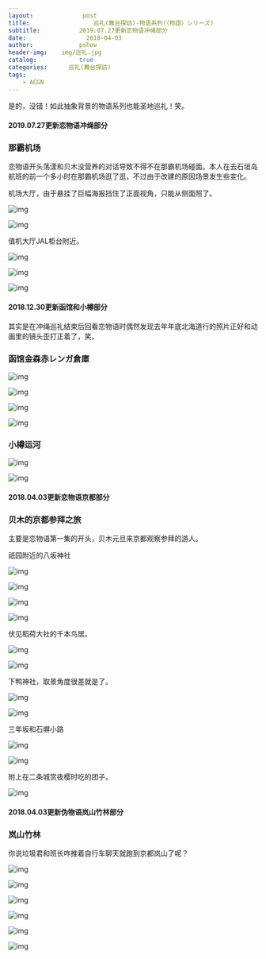 ```yaml
---
layout:              post
title:                  巡礼(舞台探訪)-物语系列(〈物語〉シリーズ)
subtitle:           2019.07.27更新恋物语冲绳部分
date:                 2018-04-03
author:             pshow
header-img:    img/巡礼.jpg
catalog:            true
categories:      巡礼(舞台探訪)
tags:
    - ACGN
---
```


是的，没错！如此抽象背景的物语系列也能圣地巡礼！笑。

#### 2019.07.27更新恋物语冲绳部分

### 那霸机场 

恋物语开头荡漾和贝木没营养的对话导致不得不在那霸机场碰面。本人在去石垣岛航班的前一个多小时在那霸机场逛了逛，不过由于改建的原因场景发生些变化。

机场大厅，由于悬挂了巨幅海报挡住了正面视角，只能从侧面照了。

![img](https://nnpd5g.bn.files.1drv.com/y4muz_MiQRuyHOPAThZxI6OqWQ6r0GsJT3xZ2bxYNsebccfGbrZnUMA2Vhg9Oe-6918mzRttVYLf1F-elThgPSzU9RXskNEtba_yQ9R1K-qvZyNN_RTCvNUKDcv-IEffszi7cQGG8uaXACchcR3kPcbD_jkzvjFU0j9q6jeDVEtsP-nOXBHA-Lm-6oVAoT1HVKUl-5XdHpV7wZn7avt7r0psQ?width=4032&height=5290&cropmode=none)

![img](https://nnpp5g.bn.files.1drv.com/y4m-XFVFnfFVjvDgFpY5q9u1No67kswnuv2hNldtYnTw4F1DOclgEJKY20ZICAetrsYz9RCVw9bsYvxSsf5rTzPBs1e6V2bSgqo2Djw20vTdE054waWUXjVvanJ1wG6n3Q4gRx6K_X6p7Ltwm9S-HDUoddFEi9qskeOw6TxvEBKz_W13eQQM07auh8K6Qm3gRZ5tyK3DRKBiGFHN0bFbyfniQ?width=4032&height=4533&cropmode=none)

值机大厅JAL柜台附近。

![img](https://nnpe5g.bn.files.1drv.com/y4m6OrWjlLpYqJHnJKiXEEnjFkJPHOvNTus8qqCCmLSiaWj2utG9Cuz93spi0aNGoLAKHYR7ff-95kcUaWfslbsVxDvIVCH5nIsGLWKsh3mqCz8vHclZDBctAVGSDJ_esk_-93mTzij_SPlhZRBcwRQRTLCmUoVMYPgPGRhHjzSCDS4uJE9GP1Bqjg4OMrxmKSEVQzIx8Ux5bGeMG5-36xHRw?width=4032&height=5290&cropmode=none)

![img](https://ohpm5g.bn.files.1drv.com/y4mngj5-z5LW7DoT_TZ9JvSoSSgPBl0t5G_9eePKqb_D9fW9KL1WhED1edtPXUfNwTNk5IKxw2iUEd9wseomLc3M8-GnKc482Od0u4s7DGf5GpVPBh49GHLlcF5us5yaUoisnrvh_Wg13k0Rlj56MeWaRsATnYzUKg6chAt82w_UrrtqQSSHJqVqoLaBh4vhgB4QDoErp4q7dDDzJBoI7TdeQ?width=4032&height=4087&cropmode=none)

![img](https://ohpo5g.bn.files.1drv.com/y4mJx_TqzSiMg50TNn9Z_DoVrNzcpPiBPk9i7oOBhtFWqQQpZV4UA-PoY2cx522FVgcXYO9OcG_TJnXdNOLyDBxXPOoMp0PyhNZjK5xaRV8O1I6Ut0haIxZNTyUaYOKGiBFBTBaxS7VOMbaOU3ax0uCcCrNK_KtLhX2px8oP146shSpyZJgeRN3R2BwevPbKCX1AKS-JVuVNMvH7lqQ38tRlA?width=4032&height=4436&cropmode=none)

#### 2018.12.30更新函馆和小樽部分

其实是在冲绳巡礼结束后回看恋物语时偶然发现去年年底北海道行的照片正好和动画里的镜头歪打正着了，笑。

### 函馆金森赤レンガ倉庫

![img](https://ohpq5g.bn.files.1drv.com/y4m4YydueqVQqQP_RYGAyu5JlpO0OwNvcFxA5p1loCcVRbxf-YK5lz68tWEgDJ9AzyCSYYaNW1OXL85vO948s55A1IHdlysFGfZRfSJofn_z9IQLSkG521rP_jk1qPy_3pw9gpQRGObpMn_1McBkVJSyHhuOWKAV7sDiU4U0M8SguIe_rsp9sq4DwiZatTMeTcsuuj_lqEtILyQ3MPcbSaxQA?width=3940&height=4375&cropmode=none)

![img](https://ohps5g.bn.files.1drv.com/y4mqlsXyuP9UsapyKKaPQm6pe2e5ntjIqVAr2Pmf20jYZe3Kl6xn9Rzj3DmAKCvZkoWM_PfCigjITqSi76X09eIXHDrirHTLqlwvwptkMVRG-7pJEK2E3y3vuvEqZyOdeZL0EUJVAbE3J1X8wDLWCiSDMzhb28AByTAUY5iepFiHnjksuc8YIlYuP2es5itFlVvXpzedVLaFCU8kM55MEAbUA?width=4032&height=4280&cropmode=none)

![img](https://ohpr5g.bn.files.1drv.com/y4mO2a6JWf4THThop-9SDp3h0pBhc3jy-rkc7EXc055xvr1J6uitfpioQzfupdSkGXgs7KtpNjElnZwN6fF3KQcsUpSB1sr6OhFW9FfAmBgyHebLTxRn6h2SSIa3A65Yhv64RHFVmQJqpt_x64S9PNEDx8qChvKGzA2QA5boSHGIjUfn9doWznCvb7N5VoNLvkRCYT87a2Er4Ks3zJictFRqA?width=4032&height=4264&cropmode=none)

![img](https://ohpe5g.bn.files.1drv.com/y4ml1nHKZsEIEojtL0C_1DcGaVINztVyXrmSftJNjqqae2L73T79nEmRIUEi-i6wFHvGEgheSR9QLW046u8XZT6LiRZAvBl18W7dY4NP1jRyadP7GH3AuPVEjx7lMMBYBJuSk7GRDIFVR-VYdt9WEE8lyKdH6bEttuu4OGkLQH1nlYD4iklS6r1-y-FjyFdB2sTcAj5AgRCASzF1ZxPMagXDw?width=4032&height=4866&cropmode=none)

### 小樽运河

![img](https://ohpn5g.bn.files.1drv.com/y4mGBxHnk5afAZ1oBfn7qNzeMUC6HAfecWATz7spF-6MBTkOnLSnAlWk_Q1J6tRYImgNrr5joKBdWnRVu7oYUNPJyNf6lzcfWcpkDejxBTK6R3ly5dufngK8wsPgW--W4k7lQz2-7yjIVV8xMh55YoEeuXkF-wf_9lECH02ZDXAt4ZeaHZs-UXoW77RPaG5qyUBgP6fSUyX0qRBYUQV1_eK7w?width=4032&height=4436&cropmode=none)

![img](https://ohpd5g.bn.files.1drv.com/y4mhJcFgX7lWMZrrTvi3tJ_keZqxOMQcYaDWMsEPvzarcw303eA2-d8DA_r_4wutZcAfqMZHDnNezqD08fd-BtiuaNFGV84WFHgmBg0zQe0q6MheIOSpNSoMJlVYIthNmwjFBTeq5xS6k1zbaWsHyCswwDCrUUTKOuvJ0-2jgC92eCx595CBLXdt1xxxSXa9F9LJV3IV_SC2KMN3kJHEOLdBg?width=4032&height=4796&cropmode=none)



#### 2018.04.03更新恋物语京都部分

### 贝木的京都参拜之旅

主要是恋物语第一集的开头，贝木元旦来京都观察参拜的游人。

祇园附近的八坂神社

![img](https://pcbwew.bn.files.1drv.com/y4mL2AjNOMgi07ot_zEC1cUFZI36wDyur7UW4bXT0j3hVLpdXgptl5KBvfrZrhK1tTqUOzSOogRNjJUvQpzsvGFXKOXZcNf4HYKpeFWSr34lt3pbOSSW9SNtI4AOGECNqU0LFLa30hvoIh213XampzdQV9lAfvSXcaRBsKsN5HUbG8lD9ffv-8lI3oIqCejaZC3KzqMrvuxG6G53lTSVwdvxw?width=1200&height=1598&cropmode=none)

![img](https://pcbxew.bn.files.1drv.com/y4m39r3zBLLLdev3TgDoucjfiFR6bZHaVwjzIhsMMHrr3xoUQGdkSRnC07WvV2IIBxQ9sbjY4Os57ZFOu94659wO8BfA_i1mA9e1KXVfSIDWmKE7mcuV3KSRbJWzjW6xTi_wVyuQ_WuZctgWIFMAXLpUVUxPwKdX9r4UegT2fX_9emsdnb7Oa5zJVF_IbEyETexPnrglnjghl4gts_Esf2h8g?width=1200&height=1598&cropmode=none)

![img](https://psbqew.bn.files.1drv.com/y4mIy227spiV9W_GFBpeKOzlcBkFje2mylNOg5i51s4kExZkV3OIHJFEjSDJPARwANLy7slX0WEMjVO9VS-iJOhJJ4Zz_nUclh03CRTBmbcxEUsQUOOmuAynWhCQ_YphmWTQglGNA0nHXZPEai34CqulKP-7vqOBzAZOgDfVXQItg-PkcjA8JN6ttUTDTC70dq2nAsYc3lgQJf_bX6RV02qPQ?width=750&height=984&cropmode=none)

![img](https://psbvew.bn.files.1drv.com/y4m_WQBNq9pWkGO0Pvdps-B2A2pfzMGIWS0WU-KIVEsuSPV5LvpX65uNffhJ1U5FtRQHrPUNwYrDrk7DkBRqv_8zo5kBm5CXciUi8B88TH8uKJyZvid1Wpcf5Sts6YB_mYtrh9sh2ZBnVNTYDuyFHshl4GK98n2Mn2LtOjRYyNXsNlxOAJQLaLO1pmNxxOKkBIb4gBS0aVb1i1sRfxJdT4LCQ?width=1200&height=1598&cropmode=none)

伏见稻荷大社的千本鸟居。

![img](https://pcbvew.bn.files.1drv.com/y4m_l0RB1F2qFwgJcaIKPQoqikfnuOTsD5LgPnj6zdFJq6Qs84wBooVlxVKsGU5UbCLtyKZJ2Yx7P1jxwh6hqToGRwPgSCfU5X2O3WBsiy08RSrvLFiuQBSpC6NBC68nUYIIJjVMFB7lYbkNHX61lw3YaAiyC--5IneqfugmXSnbBrUso6XClj3eQLx45gzod0FKWnTpc8G-spaniy1TrqgkQ?width=750&height=984&cropmode=none)

![img](https://pcbjew.bn.files.1drv.com/y4mf-X6fAcJVjWsXiIs5GrP2VNymr5vLwQkJuB5CpO6gLmoTEriDrNsiP0_N45dRawwwJ_wJOIahzd4mwbT46LOxzxLZu3-Cude2DjwwuVSQuuVT6HvyOFt66TlTkArR3cH3nNC2xp7BHg2ddkMGE3CmS-9gbR8XipyU1eROLXd9q19GnaMCMprwQ6agKqtZFu1BIuL0F_PThZsqNUMcB0Oeg?width=1200&height=1598&cropmode=none)

下鸭神社，取景角度很差就是了。

![img](https://oxpq5g.bn.files.1drv.com/y4mfHI35yLgh8Vn04kyZjJ6n67WXUYbhwnx0X9e1HuDHUsV3qVObbDWr9u1spf5oENE5no1aqtHEcpbqX18GGaCaF0_aD2Hl4jlOTD5xMVxq5GciqgNiYDwQmgA80uQd7_kWIGL0l2aQ0eigS0yEvqAo6HOzkKlTCnR5l8aoLl4h_4WBSZghGMPVGeHmow3KtNn5nr8InNMd0Lkl27sAu5Kgg?width=4032&height=5290&cropmode=none)

![img](https://oxpp5g.bn.files.1drv.com/y4mOe4OJDMJQ7Cj8cmEPKzj9zaMoZpTY9QhR5mIB0sbtioRLnDoxW8kHz9UiPEPrrvQdSPwlJJJpp4lNGPHJllANBbmM9Wdz70dBZkqFZifFWhIfeaNCJC8jQUCppuCrX3xb2QGBSbcC4pzh_Xa3yDdCXCQxOcDVacTTyDr4RV5jbHVPVtGFsrvSHDp7DjVmcYeuX0mxjNoxL9TTM3_8Ljsnw?width=4032&height=5290&cropmode=none)

三年坂和石塀小路

![img](https://pcbrew.bn.files.1drv.com/y4mOp_xLDaWaOjD-67LxdDNQLYYZFVYTuMYQ-qKmQQPL72a6RRmrntR_WkRV7X-BPI6VD2dRGRzuRJuuP7exumSPXz3QPMcP8SKi9zuKFtMsStHLTa688Tn9172tEUchV0PtW2uK5jE7sLgkxgLd6P2DVuNhY30fe9we1Yzhfrmav39amBH7hnnGorq68RLxnBlVE-zIvNp8M4CpG_s-3rSSA?width=750&height=984&cropmode=none)

![img](https://pcbtew.bn.files.1drv.com/y4mICLcY8CQJOvp0hMKYkMqf6Q3oOAwVVUFlvLmqC18obUrp3UgZ7w3PHQFlM9SQfjqNkRqfLR3qbr2-OYPV8diFzq9XRMCU0B2JWYQ2-TtMGvGUmc0xUMS_GkFZ3p0rSAxhjnnv2nVk-CKHRKhWCslaXc8ZYhQ2PXCrXtM8xvQtORHG72o5HvL7tSo0pvrnFz3Kec2lrZZO22nKH9A32iLfw?width=1200&height=1598&cropmode=none)

附上在二条城赏夜樱时吃的团子。

![img](https://psbtew.bn.files.1drv.com/y4moGMnv_BqCz735irAodLy14Ou0kfV3ySxs9C2QYT-kXOvyWm1CChfytSPoLN96LOX6zQdmS8FeFbf7d1riCzC9i3dQC3ggo00Yk51EjYzr5DwJRRuho11WM20nLhnsye9pLZqO_TPiyVpYsO-XXbf6KGBbWBQ3VyMlbNLdQySHpj2x99EO9NGlpSSdRQm3FVXu0FYdJ0iTkcxR0TPCC9gWg?width=1200&height=1598&cropmode=none)



#### 2018.04.03更新伪物语岚山竹林部分

### 岚山竹林

你说垃圾君和班长咋推着自行车聊天就跑到京都岚山了呢？

![img](https://pcbqew.bn.files.1drv.com/y4mH-S8JIrWEGoeqm4hJBzsbVP_7RtX2pguPStl3lxJwSIejSfiQEWNAnX3S6E3AA_Xh5Upq3rgw3EjMH0Uejd6ymQFIbfhE9HORNKgJ8nVhI_N8FhFOmAbgJanPuyTxAbGGJzSt_caVKouYIJ3JBUNpPXfx_RbULhh7jy3cUZK_4TCStKEE1mRjRAKQQTf5LpILHIuqwToP64RceAsEO68cw?width=750&height=984&cropmode=none)

![img](https://pcbuew.bn.files.1drv.com/y4mXZjl9hH0B_OiXJhrYdNrVxjv73sMcJoY3HAy_f48_EeKPex8SZH3YpdvTXnAYphgEyE0itBD27ek_2YJe1W_Ra6Cz7PS6_AYQN-r55crYzMKPLCdgSsx93dHFr5pkcOgCAq8LpWyg1gDToTxt_6ZcVzHiiNDI7BV9gAywb7fh3aLNua8GiZfDJor1sn8XOI7BcK90aQhcxZRMYxk5jE6Eg?width=1200&height=1598&cropmode=none)

![img](https://pcbiew.bn.files.1drv.com/y4mw3JXwvOI9DH85eahhfxaDiW2bLL-zr5Vvu9x-3efPNqQPtxbdyVz1naGCcXaiXrvKDd-ywlTS_3mzvAWUzRMJM_KUw0bp_OAdfVMxf-5y5GG5JwP2yr15f0o9CuwPkTNJdRC_m8LjPAE_jGb7S_1JC1fGh-fNGJJjA8r3T6VhzpT8m1W--0z3gZzyWtcQtIP-e7xoCia7a_SwmXp81KtTw?width=1200&height=1598&cropmode=none)

![img](https://psbrew.bn.files.1drv.com/y4mDsiDQfIH2xJtJBPHrRm5HTPX5OlstTpRu3LqIbn_jcSM6kCexjvZeMgyCZSCeSK9iGA2OEadXOvd81rYyl0XrpwtD9jx9cLVYlyyb3a9K5x0dlnHlAvIh6vvNyov-dLmry2IbkVOcxUDTypongUA2X4lDAZKT022UVMmkTdd5aXppTrXSJAw832h4XrpCwH6t1RlSo1b_PLd_pMzzadppA?width=1200&height=1598&cropmode=none)

![img](https://pcbsew.bn.files.1drv.com/y4mSzHiC4SIbVJJEemAh81ZVjwSvYW145rQLqW_r6ipt33QO3Oy6yVw1yS5OKUimvpVllrsKP2c_EQb4REopCJvc-s1eOrgGGWevyG6R80O0LO9a7DQK68B99qDItnsotRdq5EdEzQaZQ7ehNfnak4OyjGtEzQLSYiSTYtXrSlY--cPE4Ep8K7anJCgxLDqS4qW2vPAOPPpZg5S68cXabw8tQ?width=1200&height=1598&cropmode=none)

![img](https://psbsew.bn.files.1drv.com/y4mDn11dSOlbBRiauLpLLNq1U39geGPbcj4E-PprAiHZdMO1CmTvQ85ydmNZbkatf2UB4fQKP7YOKxkrmBklkJO_KJO-BVTHgclKMOGWTkkYcIMxMBBT2G7kfVBm0IAXZzFSqBL5z2QnCaub5t9pu9_PAk04crVI3KJONQ60tvOB_lMcoic7Qlia_hLdCPljz-9og3XNGwCFK4X6buBIKMWSw?width=1200&height=1598&cropmode=none)